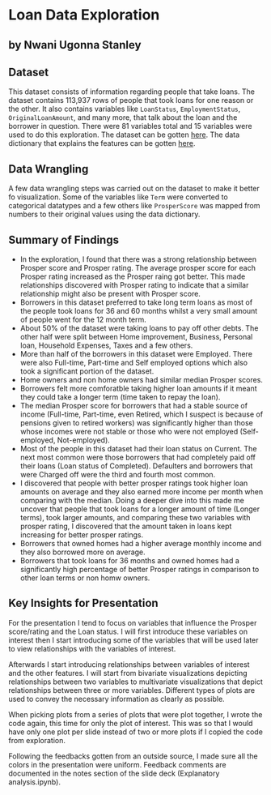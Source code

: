 # Loan Data Exploration
## by Nwani Ugonna Stanley


## Dataset

This dataset consists of information regarding people that take loans. The dataset contains 113,937 rows of people that took loans for one reason or the other. It also contains variables like `LoanStatus`, `EmploymentStatus`, `OriginalLoanAmount`, and many more, that talk about the loan and the borrower in question. There were 81 variables total and 15 variables were used to do this exploration.
The dataset can be gotten [here](https://www.google.com/url?q=https://www.google.com/url?q%3Dhttps://s3.amazonaws.com/udacity-hosted-downloads/ud651/prosperLoanData.csv%26amp;sa%3DD%26amp;ust%3D1581581520570000&sa=D&source=editors&ust=1655039456192919&usg=AOvVaw1Pp9jCevGEcyuoAjDUN058).
The data dictionary that explains the features can be gotten [here](https://docs.google.com/spreadsheets/d/1gDyi_L4UvIrLTEC6Wri5nbaMmkGmLQBk-Yx3z0XDEtI/edit#gid=0).


## Data Wrangling

A few data wrangling steps was carried out on the dataset to make it better fo visualization. Some of the variables like `Term` were converted to categorical datatypes and a few others like `ProsperScore` was mapped from numbers to their original values using the data dictionary.


## Summary of Findings

* In the exploration, I found that there was a strong relationship between Prosper score and Prosper rating. The average prosper score for each Prosper rating increased as the Prosper raing got better. This made relationships discovered with Prosper rating to indicate that a similar relationship might also be present with Prosper score. 
* Borrowers in this dataset preferred to take long term loans as most of the people took loans for 36 and 60 months whilst a very small amount of people went for the 12 month term.
* About 50% of the dataset were taking loans to pay off other debts. The other half were split between Home improvement, Business, Personal loan, Household Expenses, Taxes and a few others.
* More than half of the borrowers in this dataset were Employed. There were also Full-time, Part-time and Self employed options which also took a significant portion of the dataset.
* Home owners and non home owners had similar median Prosper scores.
* Borrowers felt more comforatble taking higher loan amounts if it meant they could take a longer term (time taken to repay the loan).
* The median Prosper score for borrowers that had a stable source of income (Full-time, Part-time, even Retired, which I suspect is because of pensions given to retired workers) was significantly higher than those whose incomes were not stable or those who were not employed (Self-employed, Not-employed).
* Most of the people in this dataset had their loan status on Current. The next most common were those borrowers that had completely paid off their loans (Loan status of Completed). Defaulters and borrowers that were Charged off were the third and fourth most common.
* I discovered that people with better prosper ratings took higher loan amounts on average and they also earned more income per month when comparing with the median. Doing a deeper dive into this made me uncover that people that took loans for a longer amount of time (Longer terms), took larger amounts, and comparing these two variables with prosper rating, I discovered that the amount taken in loans kept increasing for better prosper ratings.
* Borrowers that owned homes had a higher average monthly income and they also borrowed more on average.
* Borrowers that took loans for 36 months and owned homes had a significantly high percentage of better Prosper ratings in comparison to other loan terms or non homw owners.


## Key Insights for Presentation

For the presentation I tend to focus on variables that influence the Prosper score/rating and the Loan status. I will first introduce these variables on interest then I start introducing some of the variables that will be used later to view relationships with the variables of interest.

Afterwards I start introducing relationships between variables of interest and the other features. I will start from bivariate visualizations depicting relationships between two variables to multivariate visualizations that depict relationships between three or more variables.
Different types of plots are used to convey the necessary information as clearly as possible.

When picking plots from a series of plots that were plot together, I wrote the code again, this time for only the plot of interest. This was so that I would have only one plot per slide instead of two or more plots if I copied the code from exploration.

Following the feedbacks gotten from an outside source, I made sure all the colors in the presentation were uniform. Feedback comments are documented in the notes section of the slide deck (Explanatory analysis.ipynb).